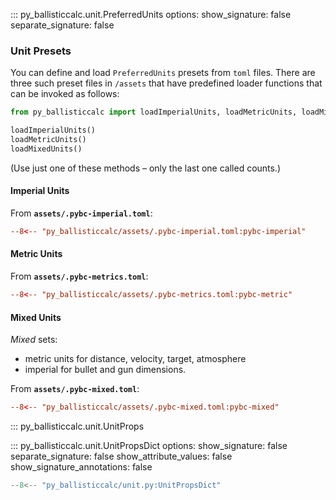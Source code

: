 ::: py_ballisticcalc.unit.PreferredUnits
    options:
        show_signature: false
        separate_signature: false


### Unit Presets

You can define and load `PreferredUnits` presets from `toml` files.  There are three such preset files in `/assets` that have predefined loader functions that can be invoked as follows:

```python
from py_ballisticcalc import loadImperialUnits, loadMetricUnits, loadMixedUnits

loadImperialUnits()
loadMetricUnits()
loadMixedUnits()
```

(Use just one of these methods – only the last one called counts.)

#### Imperial Units

From **`assets/.pybc-imperial.toml`**:

```toml
--8<-- "py_ballisticcalc/assets/.pybc-imperial.toml:pybc-imperial"
```

#### Metric Units

From **`assets/.pybc-metrics.toml`**:

```toml
--8<-- "py_ballisticcalc/assets/.pybc-metrics.toml:pybc-metric"
```

#### Mixed Units

*Mixed* sets:

* metric units for distance, velocity, target, atmosphere
* imperial for bullet and gun dimensions.

From **`assets/.pybc-mixed.toml`**:

```toml
--8<-- "py_ballisticcalc/assets/.pybc-mixed.toml:pybc-mixed"
```


::: py_ballisticcalc.unit.UnitProps

::: py_ballisticcalc.unit.UnitPropsDict
    options:
        show_signature: false
        separate_signature: false
        show_attribute_values: false
        show_signature_annotations: false

```python
--8<-- "py_ballisticcalc/unit.py:UnitPropsDict"
```
